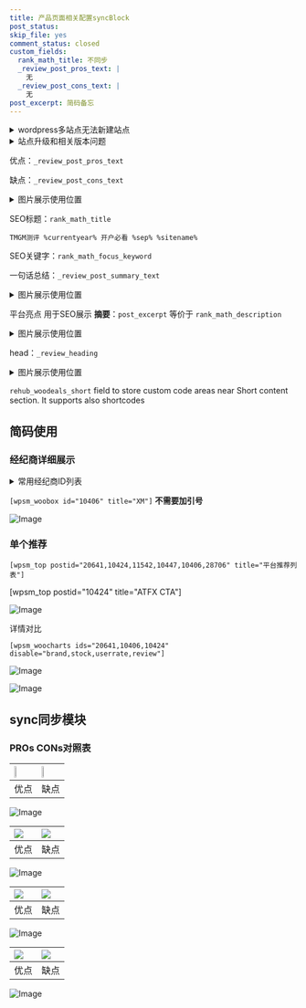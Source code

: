 ```yaml
---
title: 产品页面相关配置syncBlock
post_status: 
skip_file: yes
comment_status: closed
custom_fields:
  rank_math_title: 不同步
  _review_post_pros_text: |
    无
  _review_post_cons_text: |
    无
post_excerpt: 简码备忘
---
```

<details><summary>wordpress多站点无法新建站点</summary>

<li>和报错需要清理cookies一样的原因</li>
<li>wp-config.php里面<code>define( 'SUBDOMAIN_INSTALL', false );//子域名安装</code></li>
<li>新建子站点是用<code>define( 'SUBDOMAIN_INSTALL', true);//子域名安装</code> 完成以后，改成<code>false</code></li>
</details>

<details><summary>站点升级和相关版本问题</summary>

<p>wordpress：5.9.9
woocommerce：7.5.1
出现问题的地方：主题选项里面>><strong>Product layout >>compact style</strong></p>
<p>如何出现没有用过的字段 导致无法保存。先导出配置 然后进行修改，后面再次恢复即可。</p>
<p>出现部分字段无法显示时，需要返回默认布局后，对产品进行保存就好了。</p>
<p></p>
</details>

优点：`_review_post_pros_text`

缺点：`_review_post_cons_text`

<details><summary>图片展示使用位置</summary>

<img src="https://prod-files-secure.s3.us-west-2.amazonaws.com/39ed1227-6d7d-4570-be36-9ccd4a2c4241/f51d3d83-55d4-4bdf-9604-f37ec77ab556/Untitled.png?X-Amz-Algorithm=AWS4-HMAC-SHA256&X-Amz-Content-Sha256=UNSIGNED-PAYLOAD&X-Amz-Credential=ASIAZI2LB466TQ2WJOBA%2F20250622%2Fus-west-2%2Fs3%2Faws4_request&X-Amz-Date=20250622T165516Z&X-Amz-Expires=3600&X-Amz-Security-Token=IQoJb3JpZ2luX2VjEAcaCXVzLXdlc3QtMiJHMEUCICkA4FwnMBBCwV0XE4ZLFIQPsP03rX1jEd6Jklk%2B1FyAAiEAvI17uR%2F0hSDkitf9iBAAzIYzNoGR53HMPG3n8XDil3oqiAQI8P%2F%2F%2F%2F%2F%2F%2F%2F%2F%2FARAAGgw2Mzc0MjMxODM4MDUiDIXzqFrmIXMyyXjaXyrcA226%2FeMXLttcK8uucXVkDzlD5GnBycS4epzuvfxaF16aETI4dU%2Fy5Gy2OX32A%2FwJT4OhbPKffA601Ze5JuOrD7bREBXII9XPKYSJMPkWdQLPnXa4CEO1mJY9bbwxnJnSBL8HBcps4%2BykxDfIJeBNZyCPiNPWzH5brZKXhjZShYNiHAacJKJd5LCGePCiZgjk563im686ehiQU8vVw6CwvVMJVjsxP9e5hLMhs2RuE4Xy0gURP%2BFdjUB6TiDYjmW9MUUF%2BqUZKmL%2FIpXNCX17I3ufILzvk7bJoNhu6OPjQSnqPm1%2FvUvsthuHhqqHPUCJyx2G78xyUcIAgBpzFDhkyHDUPIlx%2FseeiPYiQQ0VXsRCsvRYxO3DCZqhvsL00ksbZOzjpnIRah70xLQkfkpotXNU%2FYoDgnVMgZ1q%2FVVYxkSCQ2nKKT6KN%2BD3id%2FCsNuXhJOnISidctYWIE9eHw5pD9MifpjO0cCsXVSFFVwYVfbGGzFaDHNUrZMzbg0RkKsoiJW2t6dZtUZDkV01SXALyQj0ZeIeEt0xQnmWwKT4N5XW2bO%2Bz5nhBgvGT1bw201tAsNdTp6G3wb9O3R7A2T5o%2BRBKs8edU2h5sRmfizxn4kI8lL6FAAwalql1RyDMKW34MIGOqUBi0cZctdyYg7qpmdX9qQJ8sro%2FI9koZ1cxSUI1SWk3ONe8m2gAutFoDqN%2FOQc16T0VEHQMDALKv3OO0zP9li7PIxBTAobNLLrnGU3pzw7Ykv0hw1ep%2FwvRHSzHhYuJ8nnQvDjneeChM%2F631Wxf3oFfCNBEFFzIaiHIy1fWOWvs%2BATcP8x5X68RDK05k%2FyiXeOFcqbs0rOYo2jEBzJ4%2BSJ5wznUD74&X-Amz-Signature=667295d5eeca1b5f4223c85232fc05d7aab1efd18b7cdb22a5066876e99addf1&X-Amz-SignedHeaders=host&x-amz-checksum-mode=ENABLED&x-id=GetObject" alt="Image">
</details>

SEO标题：`rank_math_title`

`TMGM测评 %currentyear% 开户必看 %sep% %sitename%`

SEO关键字：`rank_math_focus_keyword`

一句话总结：`_review_post_summary_text`

<details><summary>图片展示使用位置</summary>

<img src="https://prod-files-secure.s3.us-west-2.amazonaws.com/39ed1227-6d7d-4570-be36-9ccd4a2c4241/4b96a922-296c-4f4e-8630-d1c870cbce01/Untitled.png?X-Amz-Algorithm=AWS4-HMAC-SHA256&X-Amz-Content-Sha256=UNSIGNED-PAYLOAD&X-Amz-Credential=ASIAZI2LB4662DC7TPT2%2F20250622%2Fus-west-2%2Fs3%2Faws4_request&X-Amz-Date=20250622T165517Z&X-Amz-Expires=3600&X-Amz-Security-Token=IQoJb3JpZ2luX2VjEAYaCXVzLXdlc3QtMiJHMEUCIDcAUFNI5a8EbDvEmYK53n9t2S%2F7qG4YumScqzQ%2Bz6j4AiEAg2xFb2AMv5JpAh8smJh89Exuq8eBwxYQmteQPd6dFv4qiAQI7%2F%2F%2F%2F%2F%2F%2F%2F%2F%2F%2FARAAGgw2Mzc0MjMxODM4MDUiDJZEpA7xVUthtfug5ircA8pv08qX%2BacMKP60h6XsLoj8pn0W86pmxsuy50lzEUjAoUqplyB4FASZ1GAVp1XGmbt3Cz949o0btgevmLibEEXMvjqJpTUTBIkHY008R39gbupxDqphqhKm8AguckVgo%2FiIXwC31n%2Fp1qqFF%2BbU%2BSvi1sLyVzOwS8ko4%2F9jnQctaF9I40CtbqgLCPmKfiprfB3dPTEdjOu4JDEoquVhl90AA0QbWLqtyAoTVxm6ew6ebjJN1qHQ9cz1UhG3AIT3DNUAEv5yeIyQPUX5HKaq9F8WVVP%2Bzw%2FfofcfSniP%2FxcLZwbW5ui0fhO0Cu4WYZs8Eei%2F%2BAJHtNm2AyaHXZ8BkPNnTetBwPLjjc5xiKngB1Qv20OYa%2FlOrJE09MUNbOw6V94B2bdyblv%2FIo6bi36T0Ubu%2FC5m4IAsa7dObL3YhVIo4YCbP4t9GVxJhIOJGHthYBY2dgE4MteduCMEsdysuD0B%2BnqExw2u4Gp2uPAoOJ7v6AclC0gxpQM1ZaGLLqzKyj6mBIFGTzBTxik%2FsbEFzkTmHt3IzX7aC9fblZ1TpJUMhqraGV2t3%2BK0eKH%2BDV6RVnaHdpoLs%2FZDXQohXSwxSaWykcEODb3pOWatJg2gwWGoTLBt4MX%2BnL5a7kH6MOKL4MIGOqUBGaygkqeOVGdDflHCrv2o5SkbJuvLjR0kgEMTmuiqjuH5UyQ8AOJ4dZlufquC0yXN6Ke6bPyU9wMF14o3tiodEoPvNsNPrKiGytKnd48F3xftl31ETYXE94O%2FbPj3OWi9p%2FRFJluFMSCa5Z%2Brv4UrNKRWYiXwEfnXwmv%2FPGPDPoSp0UzjHX6oIfuX9rczdDA3HeJy%2F1Rdz%2Bj1dGvCfcMMuIFJ4pVL&X-Amz-Signature=f0016654f8e042d3163c79127708b1fd4f6612ebcd9471a31a50107504f1244d&X-Amz-SignedHeaders=host&x-amz-checksum-mode=ENABLED&x-id=GetObject" alt="Image">
</details>

平台亮点 用于SEO展示 **摘要**：`post_excerpt`  等价于 `rank_math_description`

<details><summary>图片展示使用位置</summary>

<img src="https://prod-files-secure.s3.us-west-2.amazonaws.com/39ed1227-6d7d-4570-be36-9ccd4a2c4241/1ee11f63-b60a-4dfe-a7a7-d58ff23b5d88/Untitled.png?X-Amz-Algorithm=AWS4-HMAC-SHA256&X-Amz-Content-Sha256=UNSIGNED-PAYLOAD&X-Amz-Credential=ASIAZI2LB4664A4T6JFL%2F20250622%2Fus-west-2%2Fs3%2Faws4_request&X-Amz-Date=20250622T165517Z&X-Amz-Expires=3600&X-Amz-Security-Token=IQoJb3JpZ2luX2VjEAgaCXVzLXdlc3QtMiJIMEYCIQCLCrPyERB8Y3Om7TminkE%2F7%2FgYyIEMzvAhd7BXIYKntwIhAJBHa8QcKqM0B9rT231XFdWhPcTNAreqD5NVsoXUFQ5KKogECPH%2F%2F%2F%2F%2F%2F%2F%2F%2F%2FwEQABoMNjM3NDIzMTgzODA1Igx1%2FJQz7uZ5kKxbmCoq3AMy3cuOoodZSgzaKpQosyPseejg30rYMqsIZGtrqMqJJsfe0apSIozYTIukC2F0eDeTBJKWgPQJ5tbkDHHkve%2F0Pj%2Fi37PL4OmPgS0I66DipL371nE%2BZA1%2BXKLt8XIDTDN05aSPdBpdHjfhSIUHu8BJPbmsKdtiXf6TCg%2BerT0Ck%2F2nhbEbcdugGN81aXAu5gehIgTiGS%2FmFdpUEI5UDhe%2FqUwgaBMvVktUPab8YPE4sMok0h4jtoabkCdNrNi8POxdvPauY3SwjlQ%2By63Gb%2Bo9VVwbLKfooQFM6z7JaL9Xl8xHArOCKqehlexAFny9A%2FmNeahXKjHwlIjDIMWTNAQ264ovsznMo%2F5TkObZip9VL3RAT9vYdaALxsD8hJw0Yro85jJgZqR7nFFTnGDCyOQCor0%2FQNLJbRbGFT3nhGuQGUdL25ZUBNvi8NXMtkTSskoJDhMh6LXVXWLe3AuWfvFA1R55Rc8gbrsCHxJka5%2FyGrWfwZqNXzIKhPyGFto7dPEkFlFrIPVnXXv5GMKJitkS8x9PwmUu5Rei%2FSgNv2T%2FbTmbWGWVVUDzE6DEu2SsPxGzWIk5e23ZMnqxvqHT4NWftVNqIV9s%2FHS2qH1QCHKO6atHX2Nwpou4yRLdmzDpy%2BDCBjqkARK54eYkU8d0dDUtX8Cf0NOXEhPxWmU8YY3vb2zexvJCKLoXi8CODFPJ6RmM5k9izoLV1fOOWy2aZUk%2Fctx8lhpBn5vNZrrpKPOFZ4jKEove9wdebIdJTd%2Bzlmeoy3gaapwqIes0mpmUtCcfHzkGl1Gm9L7jiFeSxDE5xfSXRvGBmSHIsm1Ug0nY87W78OVtyOxytpjuvrnyAecd2AzfEa9pp%2BT1&X-Amz-Signature=e7ca6c329e6cb708ed946760dc50fa313d53cdb971a05c020927815677e4dad4&X-Amz-SignedHeaders=host&x-amz-checksum-mode=ENABLED&x-id=GetObject" alt="Image">
<img src="https://prod-files-secure.s3.us-west-2.amazonaws.com/39ed1227-6d7d-4570-be36-9ccd4a2c4241/ad4118b5-78d8-4fbe-801e-3b29b5d99c01/Untitled.png?X-Amz-Algorithm=AWS4-HMAC-SHA256&X-Amz-Content-Sha256=UNSIGNED-PAYLOAD&X-Amz-Credential=ASIAZI2LB4664A4T6JFL%2F20250622%2Fus-west-2%2Fs3%2Faws4_request&X-Amz-Date=20250622T165517Z&X-Amz-Expires=3600&X-Amz-Security-Token=IQoJb3JpZ2luX2VjEAgaCXVzLXdlc3QtMiJIMEYCIQCLCrPyERB8Y3Om7TminkE%2F7%2FgYyIEMzvAhd7BXIYKntwIhAJBHa8QcKqM0B9rT231XFdWhPcTNAreqD5NVsoXUFQ5KKogECPH%2F%2F%2F%2F%2F%2F%2F%2F%2F%2FwEQABoMNjM3NDIzMTgzODA1Igx1%2FJQz7uZ5kKxbmCoq3AMy3cuOoodZSgzaKpQosyPseejg30rYMqsIZGtrqMqJJsfe0apSIozYTIukC2F0eDeTBJKWgPQJ5tbkDHHkve%2F0Pj%2Fi37PL4OmPgS0I66DipL371nE%2BZA1%2BXKLt8XIDTDN05aSPdBpdHjfhSIUHu8BJPbmsKdtiXf6TCg%2BerT0Ck%2F2nhbEbcdugGN81aXAu5gehIgTiGS%2FmFdpUEI5UDhe%2FqUwgaBMvVktUPab8YPE4sMok0h4jtoabkCdNrNi8POxdvPauY3SwjlQ%2By63Gb%2Bo9VVwbLKfooQFM6z7JaL9Xl8xHArOCKqehlexAFny9A%2FmNeahXKjHwlIjDIMWTNAQ264ovsznMo%2F5TkObZip9VL3RAT9vYdaALxsD8hJw0Yro85jJgZqR7nFFTnGDCyOQCor0%2FQNLJbRbGFT3nhGuQGUdL25ZUBNvi8NXMtkTSskoJDhMh6LXVXWLe3AuWfvFA1R55Rc8gbrsCHxJka5%2FyGrWfwZqNXzIKhPyGFto7dPEkFlFrIPVnXXv5GMKJitkS8x9PwmUu5Rei%2FSgNv2T%2FbTmbWGWVVUDzE6DEu2SsPxGzWIk5e23ZMnqxvqHT4NWftVNqIV9s%2FHS2qH1QCHKO6atHX2Nwpou4yRLdmzDpy%2BDCBjqkARK54eYkU8d0dDUtX8Cf0NOXEhPxWmU8YY3vb2zexvJCKLoXi8CODFPJ6RmM5k9izoLV1fOOWy2aZUk%2Fctx8lhpBn5vNZrrpKPOFZ4jKEove9wdebIdJTd%2Bzlmeoy3gaapwqIes0mpmUtCcfHzkGl1Gm9L7jiFeSxDE5xfSXRvGBmSHIsm1Ug0nY87W78OVtyOxytpjuvrnyAecd2AzfEa9pp%2BT1&X-Amz-Signature=f06f281327834fb034040bac855980835f5d321dd870764bbda9e49464851190&X-Amz-SignedHeaders=host&x-amz-checksum-mode=ENABLED&x-id=GetObject" alt="Image">
<img src="https://prod-files-secure.s3.us-west-2.amazonaws.com/39ed1227-6d7d-4570-be36-9ccd4a2c4241/a38cf7c9-a79c-4b64-9e94-13589fe0758b/Untitled.png?X-Amz-Algorithm=AWS4-HMAC-SHA256&X-Amz-Content-Sha256=UNSIGNED-PAYLOAD&X-Amz-Credential=ASIAZI2LB4664A4T6JFL%2F20250622%2Fus-west-2%2Fs3%2Faws4_request&X-Amz-Date=20250622T165517Z&X-Amz-Expires=3600&X-Amz-Security-Token=IQoJb3JpZ2luX2VjEAgaCXVzLXdlc3QtMiJIMEYCIQCLCrPyERB8Y3Om7TminkE%2F7%2FgYyIEMzvAhd7BXIYKntwIhAJBHa8QcKqM0B9rT231XFdWhPcTNAreqD5NVsoXUFQ5KKogECPH%2F%2F%2F%2F%2F%2F%2F%2F%2F%2FwEQABoMNjM3NDIzMTgzODA1Igx1%2FJQz7uZ5kKxbmCoq3AMy3cuOoodZSgzaKpQosyPseejg30rYMqsIZGtrqMqJJsfe0apSIozYTIukC2F0eDeTBJKWgPQJ5tbkDHHkve%2F0Pj%2Fi37PL4OmPgS0I66DipL371nE%2BZA1%2BXKLt8XIDTDN05aSPdBpdHjfhSIUHu8BJPbmsKdtiXf6TCg%2BerT0Ck%2F2nhbEbcdugGN81aXAu5gehIgTiGS%2FmFdpUEI5UDhe%2FqUwgaBMvVktUPab8YPE4sMok0h4jtoabkCdNrNi8POxdvPauY3SwjlQ%2By63Gb%2Bo9VVwbLKfooQFM6z7JaL9Xl8xHArOCKqehlexAFny9A%2FmNeahXKjHwlIjDIMWTNAQ264ovsznMo%2F5TkObZip9VL3RAT9vYdaALxsD8hJw0Yro85jJgZqR7nFFTnGDCyOQCor0%2FQNLJbRbGFT3nhGuQGUdL25ZUBNvi8NXMtkTSskoJDhMh6LXVXWLe3AuWfvFA1R55Rc8gbrsCHxJka5%2FyGrWfwZqNXzIKhPyGFto7dPEkFlFrIPVnXXv5GMKJitkS8x9PwmUu5Rei%2FSgNv2T%2FbTmbWGWVVUDzE6DEu2SsPxGzWIk5e23ZMnqxvqHT4NWftVNqIV9s%2FHS2qH1QCHKO6atHX2Nwpou4yRLdmzDpy%2BDCBjqkARK54eYkU8d0dDUtX8Cf0NOXEhPxWmU8YY3vb2zexvJCKLoXi8CODFPJ6RmM5k9izoLV1fOOWy2aZUk%2Fctx8lhpBn5vNZrrpKPOFZ4jKEove9wdebIdJTd%2Bzlmeoy3gaapwqIes0mpmUtCcfHzkGl1Gm9L7jiFeSxDE5xfSXRvGBmSHIsm1Ug0nY87W78OVtyOxytpjuvrnyAecd2AzfEa9pp%2BT1&X-Amz-Signature=454718227104c6b6aaf46bf65b17fc26a2440f48b1e2debafdc2ae753c37b9d2&X-Amz-SignedHeaders=host&x-amz-checksum-mode=ENABLED&x-id=GetObject" alt="Image">
<img src="https://prod-files-secure.s3.us-west-2.amazonaws.com/39ed1227-6d7d-4570-be36-9ccd4a2c4241/7da6fc1e-d2ac-42ae-8c75-cb5749aa18f6/Untitled.png?X-Amz-Algorithm=AWS4-HMAC-SHA256&X-Amz-Content-Sha256=UNSIGNED-PAYLOAD&X-Amz-Credential=ASIAZI2LB4664A4T6JFL%2F20250622%2Fus-west-2%2Fs3%2Faws4_request&X-Amz-Date=20250622T165517Z&X-Amz-Expires=3600&X-Amz-Security-Token=IQoJb3JpZ2luX2VjEAgaCXVzLXdlc3QtMiJIMEYCIQCLCrPyERB8Y3Om7TminkE%2F7%2FgYyIEMzvAhd7BXIYKntwIhAJBHa8QcKqM0B9rT231XFdWhPcTNAreqD5NVsoXUFQ5KKogECPH%2F%2F%2F%2F%2F%2F%2F%2F%2F%2FwEQABoMNjM3NDIzMTgzODA1Igx1%2FJQz7uZ5kKxbmCoq3AMy3cuOoodZSgzaKpQosyPseejg30rYMqsIZGtrqMqJJsfe0apSIozYTIukC2F0eDeTBJKWgPQJ5tbkDHHkve%2F0Pj%2Fi37PL4OmPgS0I66DipL371nE%2BZA1%2BXKLt8XIDTDN05aSPdBpdHjfhSIUHu8BJPbmsKdtiXf6TCg%2BerT0Ck%2F2nhbEbcdugGN81aXAu5gehIgTiGS%2FmFdpUEI5UDhe%2FqUwgaBMvVktUPab8YPE4sMok0h4jtoabkCdNrNi8POxdvPauY3SwjlQ%2By63Gb%2Bo9VVwbLKfooQFM6z7JaL9Xl8xHArOCKqehlexAFny9A%2FmNeahXKjHwlIjDIMWTNAQ264ovsznMo%2F5TkObZip9VL3RAT9vYdaALxsD8hJw0Yro85jJgZqR7nFFTnGDCyOQCor0%2FQNLJbRbGFT3nhGuQGUdL25ZUBNvi8NXMtkTSskoJDhMh6LXVXWLe3AuWfvFA1R55Rc8gbrsCHxJka5%2FyGrWfwZqNXzIKhPyGFto7dPEkFlFrIPVnXXv5GMKJitkS8x9PwmUu5Rei%2FSgNv2T%2FbTmbWGWVVUDzE6DEu2SsPxGzWIk5e23ZMnqxvqHT4NWftVNqIV9s%2FHS2qH1QCHKO6atHX2Nwpou4yRLdmzDpy%2BDCBjqkARK54eYkU8d0dDUtX8Cf0NOXEhPxWmU8YY3vb2zexvJCKLoXi8CODFPJ6RmM5k9izoLV1fOOWy2aZUk%2Fctx8lhpBn5vNZrrpKPOFZ4jKEove9wdebIdJTd%2Bzlmeoy3gaapwqIes0mpmUtCcfHzkGl1Gm9L7jiFeSxDE5xfSXRvGBmSHIsm1Ug0nY87W78OVtyOxytpjuvrnyAecd2AzfEa9pp%2BT1&X-Amz-Signature=bef6f7bd361a11aa6c6f28e4dba1bbdfd9fe94913aafd1bebe4173a3f2a89452&X-Amz-SignedHeaders=host&x-amz-checksum-mode=ENABLED&x-id=GetObject" alt="Image">
<img src="https://prod-files-secure.s3.us-west-2.amazonaws.com/39ed1227-6d7d-4570-be36-9ccd4a2c4241/7e97f40a-eaee-47f5-b2f9-475f96808fa7/Untitled.png?X-Amz-Algorithm=AWS4-HMAC-SHA256&X-Amz-Content-Sha256=UNSIGNED-PAYLOAD&X-Amz-Credential=ASIAZI2LB4664A4T6JFL%2F20250622%2Fus-west-2%2Fs3%2Faws4_request&X-Amz-Date=20250622T165517Z&X-Amz-Expires=3600&X-Amz-Security-Token=IQoJb3JpZ2luX2VjEAgaCXVzLXdlc3QtMiJIMEYCIQCLCrPyERB8Y3Om7TminkE%2F7%2FgYyIEMzvAhd7BXIYKntwIhAJBHa8QcKqM0B9rT231XFdWhPcTNAreqD5NVsoXUFQ5KKogECPH%2F%2F%2F%2F%2F%2F%2F%2F%2F%2FwEQABoMNjM3NDIzMTgzODA1Igx1%2FJQz7uZ5kKxbmCoq3AMy3cuOoodZSgzaKpQosyPseejg30rYMqsIZGtrqMqJJsfe0apSIozYTIukC2F0eDeTBJKWgPQJ5tbkDHHkve%2F0Pj%2Fi37PL4OmPgS0I66DipL371nE%2BZA1%2BXKLt8XIDTDN05aSPdBpdHjfhSIUHu8BJPbmsKdtiXf6TCg%2BerT0Ck%2F2nhbEbcdugGN81aXAu5gehIgTiGS%2FmFdpUEI5UDhe%2FqUwgaBMvVktUPab8YPE4sMok0h4jtoabkCdNrNi8POxdvPauY3SwjlQ%2By63Gb%2Bo9VVwbLKfooQFM6z7JaL9Xl8xHArOCKqehlexAFny9A%2FmNeahXKjHwlIjDIMWTNAQ264ovsznMo%2F5TkObZip9VL3RAT9vYdaALxsD8hJw0Yro85jJgZqR7nFFTnGDCyOQCor0%2FQNLJbRbGFT3nhGuQGUdL25ZUBNvi8NXMtkTSskoJDhMh6LXVXWLe3AuWfvFA1R55Rc8gbrsCHxJka5%2FyGrWfwZqNXzIKhPyGFto7dPEkFlFrIPVnXXv5GMKJitkS8x9PwmUu5Rei%2FSgNv2T%2FbTmbWGWVVUDzE6DEu2SsPxGzWIk5e23ZMnqxvqHT4NWftVNqIV9s%2FHS2qH1QCHKO6atHX2Nwpou4yRLdmzDpy%2BDCBjqkARK54eYkU8d0dDUtX8Cf0NOXEhPxWmU8YY3vb2zexvJCKLoXi8CODFPJ6RmM5k9izoLV1fOOWy2aZUk%2Fctx8lhpBn5vNZrrpKPOFZ4jKEove9wdebIdJTd%2Bzlmeoy3gaapwqIes0mpmUtCcfHzkGl1Gm9L7jiFeSxDE5xfSXRvGBmSHIsm1Ug0nY87W78OVtyOxytpjuvrnyAecd2AzfEa9pp%2BT1&X-Amz-Signature=2c96f66eb6087af2528e7016e9a2888cbcd633c45523d24f1535f7b0a0a86c08&X-Amz-SignedHeaders=host&x-amz-checksum-mode=ENABLED&x-id=GetObject" alt="Image">
</details>

head：`_review_heading`

<details><summary>图片展示使用位置</summary>

<img src="https://prod-files-secure.s3.us-west-2.amazonaws.com/39ed1227-6d7d-4570-be36-9ccd4a2c4241/3a4650ad-9887-415c-889a-edd51fa54f27/Untitled.png?X-Amz-Algorithm=AWS4-HMAC-SHA256&X-Amz-Content-Sha256=UNSIGNED-PAYLOAD&X-Amz-Credential=ASIAZI2LB466QQAQLHBR%2F20250622%2Fus-west-2%2Fs3%2Faws4_request&X-Amz-Date=20250622T165517Z&X-Amz-Expires=3600&X-Amz-Security-Token=IQoJb3JpZ2luX2VjEAUaCXVzLXdlc3QtMiJIMEYCIQCIqUYMiSzlADRGrnuv0MReH52OlSPh6JnzG3jhZf9pLQIhAL3NNLLdg3jpUQQHJC5V9wlYS%2Bt8AtD%2BVnai6M6%2BAYOJKogECO7%2F%2F%2F%2F%2F%2F%2F%2F%2F%2FwEQABoMNjM3NDIzMTgzODA1Igz5u%2BBNdZvS20rySg0q3APOIxS2Zez%2BrmUmt%2Bpi%2FUYKUZAdTxCbmogl8Scd7gQp2AgH%2FQ2Bqqf59jCPo4BrVhPjH8OK1MY7yjNfLyRvLGPnoy1DmLwNbTVMK3D3zpFAXSkgzH5YDj5%2BulEdtq4Adwu5iXKyun0qW7QFtJCXGP8jswJlDHRkHAureRQd8IJfk7Ek7me%2FLSPzuRG%2BOc4pobwPYrQ7c8MVNZi22dXxB0fJGtyyXxcfFEkfaGAkOOC6PbbXM68Zb6ftNVVCcAiEO1cley39tA6d0eOPI8D7zm%2FC10xAyPFuDGUcc%2BQXUBXleho%2FaL0MjSZvENSevBD2iwPxnXOx%2BgMFnecfzw8guAtGc04dJ%2F6B%2BBgsMz2UpoRA33sbFpDFXulAgqx8JK6jQTQCAFVMBdJLAguNF2IrM%2B8DtCeE7jbWOp4hM2eEPQSainMSvIpbZ6MLwbBXAiLiie%2BGXaqcjcTksOpl45VHP%2BETjSwleBvKInaFi%2B9dc%2Fp9AjffqaK%2BeIz9HlQyO1X2ZMGThePEYbVRCCAwVXJIHWwIGxvZcOwO7tR5uGai0ffs8IEmzNQS8fHLMBKufVVbMyt%2FtLwt5ogs3j76XI9VuoGA1p90Zodzhshcl4oNPZEkUjAKFXxtCwsM4XEVbTCe9t%2FCBjqkAfQAY6GlC3Q2cwpvS2AFKEggu7K2k8KLxWEjUkiqtcI7xgRUD6ft3fF%2BaWxzFWCKW9Fs6y9vJFbcV2ZQ%2BEh4rt1%2B0wobbwCSugihhQJ4JT0I0WWGmyzjt9YcWFAhzBm81Vf3sQh0%2BaukRi%2B2xjwrGW%2FAMgUMVyHWZxXkicRm%2FuIhNFuHbEMCRqMq2YmdBWQWXxizFfQ7Ow%2FIE86hVVTNfsY15lbe&X-Amz-Signature=87522695ebc9f1950a35b4dc8c9bcf3ebdc0c056c530d3f96a91d87df8a85b28&X-Amz-SignedHeaders=host&x-amz-checksum-mode=ENABLED&x-id=GetObject" alt="Image">
</details>

`rehub_woodeals_short`	field to store custom code areas near Short content section. It supports also shortcodes



## 简码使用

### 经纪商详细展示

<details><summary>常用经纪商ID列表</summary>

<pre><code class="php">嘉盛 ===> 20641  [wpsm_woobox id="20641" title="嘉盛"]
易信easymarkets ===> 11542  [wpsm_woobox id="11542" title="易信easymarkets"]
ATFX外汇 ===> 10424  [wpsm_woobox id="10424" title="ATFX"]
XM ===> 10406  [wpsm_woobox id="10406" title="XM"]
TMGM ===> 29622  [wpsm_woobox id="29622" title="TMGM"]
HYCM ===> 10447  [wpsm_woobox id="10447" title="HYCM"]
fpmarkets澳福外汇 ===> 20639  [wpsm_woobox id="20639" title="fpmarkets澳福外汇"]</code></pre>
</details>

`[wpsm_woobox id="10406" title="XM"]` **不需要加引号**

![Image](https://prod-files-secure.s3.us-west-2.amazonaws.com/39ed1227-6d7d-4570-be36-9ccd4a2c4241/4f898f9d-0fa7-4e43-acd3-ac6bc7be575a/Untitled.png?X-Amz-Algorithm=AWS4-HMAC-SHA256&X-Amz-Content-Sha256=UNSIGNED-PAYLOAD&X-Amz-Credential=ASIAZI2LB466TMFXZ3WF%2F20250622%2Fus-west-2%2Fs3%2Faws4_request&X-Amz-Date=20250622T165516Z&X-Amz-Expires=3600&X-Amz-Security-Token=IQoJb3JpZ2luX2VjEAgaCXVzLXdlc3QtMiJGMEQCIBCngqFa1anG%2F%2BKIcWFmPeHIJInIxSdT06XOpRhysHx4AiAdNtaLU7v33CpPZLKEpkDeYAzrnMlHU0AK9mAd28bibyqIBAjx%2F%2F%2F%2F%2F%2F%2F%2F%2F%2F8BEAAaDDYzNzQyMzE4MzgwNSIM0hCO9Yp4IQVy9rsdKtwDywCF3YlEzlwgizhXQwa0wYrLsy%2BPjUeCSW%2BIY6AN1tVuiRqr3S%2FGj3CnEOfrqG43asXbBE%2BfMfmIO2Vuux0n7Qh7UoHHvAhZ4fUVWB5JH%2FlUC5MCaXG%2F5coxa2KiMS1D3VI4ADS40SToHUsZImWx6kJLxOUxd279U2KnYVKXtzMSa6Zpvoqfox3KJl3DS2zyA%2Fl7EznqPJ9vXQWg%2FwXN2AQ1OkSMBacuRAuDca1%2BB6eq4q03kNv8m0ILpBkBGqGLeGDngh09rxmhh%2BzbsxnjMy1DnjGKaZh6wHQhtDp8RGVCuKD4F227D8N0nx64QXm7DrbDA5%2BMwHHnIkdosOQdzY%2FjJxvKob9nGZDXPM2%2BTUbxsCCaCjiCZ4yb4P5ddMP%2B2LXnDhSrT21Hc6wrAeM%2F7GustzgGQSdL00MsV9HCBX2T0xkiCuyZpWeWKI4ccQ4Dn%2F6VTj1dOBZQji%2BI7%2Fuvh9yIsh937wb%2FZuauTgX9beJuXaPFMBEryveHvZyRBQCqw599HIaelH%2FWjSTMsYq8mY5JfujiHu5OmaKA5Y7a9P71rU6SO5oBTjEg6MimQCSrONTWCauUYBs5lPT%2BooHPJM%2BCTAmM1FJyTRFFKPq5L0ZgIrC%2FwN25BIG7zCcw1sHgwgY6pgENz7QfmpDEBYI0wv0PfcM0HIMxfpNKgYVZFGoHA2tRqr%2FSjRdwtrmPyDqU0TmDF0mysE3KJxvzu%2FVGlfa%2Fxr7e3lYtToRMkpG47DfcSVrXHsqLlAnlnlnCjp6R9MK%2FAUQf6JNuYILP2BL6eZ%2F1MQVWyBdUtLuxDX2x2LG606OWZcNi11F1ocspRpoANFg6YlGkGvF1BF2P%2BhmqB17p89mvO6nyrTkC&X-Amz-Signature=a3d57e89b052a62ff78fbe91d2683cdbedd566319530e7cde4448e6119b710ff&X-Amz-SignedHeaders=host&x-amz-checksum-mode=ENABLED&x-id=GetObject)

### 单个推荐
`[wpsm_top postid="20641,10424,11542,10447,10406,28706" title="平台推荐列表"]`

[wpsm_top postid="10424" title="ATFX CTA"]

![Image](https://prod-files-secure.s3.us-west-2.amazonaws.com/39ed1227-6d7d-4570-be36-9ccd4a2c4241/5ac620dc-51a8-48b6-b55d-91f47299193c/Untitled.png?X-Amz-Algorithm=AWS4-HMAC-SHA256&X-Amz-Content-Sha256=UNSIGNED-PAYLOAD&X-Amz-Credential=ASIAZI2LB466TMFXZ3WF%2F20250622%2Fus-west-2%2Fs3%2Faws4_request&X-Amz-Date=20250622T165516Z&X-Amz-Expires=3600&X-Amz-Security-Token=IQoJb3JpZ2luX2VjEAgaCXVzLXdlc3QtMiJGMEQCIBCngqFa1anG%2F%2BKIcWFmPeHIJInIxSdT06XOpRhysHx4AiAdNtaLU7v33CpPZLKEpkDeYAzrnMlHU0AK9mAd28bibyqIBAjx%2F%2F%2F%2F%2F%2F%2F%2F%2F%2F8BEAAaDDYzNzQyMzE4MzgwNSIM0hCO9Yp4IQVy9rsdKtwDywCF3YlEzlwgizhXQwa0wYrLsy%2BPjUeCSW%2BIY6AN1tVuiRqr3S%2FGj3CnEOfrqG43asXbBE%2BfMfmIO2Vuux0n7Qh7UoHHvAhZ4fUVWB5JH%2FlUC5MCaXG%2F5coxa2KiMS1D3VI4ADS40SToHUsZImWx6kJLxOUxd279U2KnYVKXtzMSa6Zpvoqfox3KJl3DS2zyA%2Fl7EznqPJ9vXQWg%2FwXN2AQ1OkSMBacuRAuDca1%2BB6eq4q03kNv8m0ILpBkBGqGLeGDngh09rxmhh%2BzbsxnjMy1DnjGKaZh6wHQhtDp8RGVCuKD4F227D8N0nx64QXm7DrbDA5%2BMwHHnIkdosOQdzY%2FjJxvKob9nGZDXPM2%2BTUbxsCCaCjiCZ4yb4P5ddMP%2B2LXnDhSrT21Hc6wrAeM%2F7GustzgGQSdL00MsV9HCBX2T0xkiCuyZpWeWKI4ccQ4Dn%2F6VTj1dOBZQji%2BI7%2Fuvh9yIsh937wb%2FZuauTgX9beJuXaPFMBEryveHvZyRBQCqw599HIaelH%2FWjSTMsYq8mY5JfujiHu5OmaKA5Y7a9P71rU6SO5oBTjEg6MimQCSrONTWCauUYBs5lPT%2BooHPJM%2BCTAmM1FJyTRFFKPq5L0ZgIrC%2FwN25BIG7zCcw1sHgwgY6pgENz7QfmpDEBYI0wv0PfcM0HIMxfpNKgYVZFGoHA2tRqr%2FSjRdwtrmPyDqU0TmDF0mysE3KJxvzu%2FVGlfa%2Fxr7e3lYtToRMkpG47DfcSVrXHsqLlAnlnlnCjp6R9MK%2FAUQf6JNuYILP2BL6eZ%2F1MQVWyBdUtLuxDX2x2LG606OWZcNi11F1ocspRpoANFg6YlGkGvF1BF2P%2BhmqB17p89mvO6nyrTkC&X-Amz-Signature=6d943122ee45141c19191a0927d54beed85a9ce993517b38114a71c3439b3302&X-Amz-SignedHeaders=host&x-amz-checksum-mode=ENABLED&x-id=GetObject)

详情对比

`[wpsm_woocharts ids="20641,10406,10424" disable="brand,stock,userrate,review"]`

![Image](https://prod-files-secure.s3.us-west-2.amazonaws.com/39ed1227-6d7d-4570-be36-9ccd4a2c4241/bf3ba45f-b9f3-4295-8aef-b4a495fd25f4/Untitled.png?X-Amz-Algorithm=AWS4-HMAC-SHA256&X-Amz-Content-Sha256=UNSIGNED-PAYLOAD&X-Amz-Credential=ASIAZI2LB466TMFXZ3WF%2F20250622%2Fus-west-2%2Fs3%2Faws4_request&X-Amz-Date=20250622T165516Z&X-Amz-Expires=3600&X-Amz-Security-Token=IQoJb3JpZ2luX2VjEAgaCXVzLXdlc3QtMiJGMEQCIBCngqFa1anG%2F%2BKIcWFmPeHIJInIxSdT06XOpRhysHx4AiAdNtaLU7v33CpPZLKEpkDeYAzrnMlHU0AK9mAd28bibyqIBAjx%2F%2F%2F%2F%2F%2F%2F%2F%2F%2F8BEAAaDDYzNzQyMzE4MzgwNSIM0hCO9Yp4IQVy9rsdKtwDywCF3YlEzlwgizhXQwa0wYrLsy%2BPjUeCSW%2BIY6AN1tVuiRqr3S%2FGj3CnEOfrqG43asXbBE%2BfMfmIO2Vuux0n7Qh7UoHHvAhZ4fUVWB5JH%2FlUC5MCaXG%2F5coxa2KiMS1D3VI4ADS40SToHUsZImWx6kJLxOUxd279U2KnYVKXtzMSa6Zpvoqfox3KJl3DS2zyA%2Fl7EznqPJ9vXQWg%2FwXN2AQ1OkSMBacuRAuDca1%2BB6eq4q03kNv8m0ILpBkBGqGLeGDngh09rxmhh%2BzbsxnjMy1DnjGKaZh6wHQhtDp8RGVCuKD4F227D8N0nx64QXm7DrbDA5%2BMwHHnIkdosOQdzY%2FjJxvKob9nGZDXPM2%2BTUbxsCCaCjiCZ4yb4P5ddMP%2B2LXnDhSrT21Hc6wrAeM%2F7GustzgGQSdL00MsV9HCBX2T0xkiCuyZpWeWKI4ccQ4Dn%2F6VTj1dOBZQji%2BI7%2Fuvh9yIsh937wb%2FZuauTgX9beJuXaPFMBEryveHvZyRBQCqw599HIaelH%2FWjSTMsYq8mY5JfujiHu5OmaKA5Y7a9P71rU6SO5oBTjEg6MimQCSrONTWCauUYBs5lPT%2BooHPJM%2BCTAmM1FJyTRFFKPq5L0ZgIrC%2FwN25BIG7zCcw1sHgwgY6pgENz7QfmpDEBYI0wv0PfcM0HIMxfpNKgYVZFGoHA2tRqr%2FSjRdwtrmPyDqU0TmDF0mysE3KJxvzu%2FVGlfa%2Fxr7e3lYtToRMkpG47DfcSVrXHsqLlAnlnlnCjp6R9MK%2FAUQf6JNuYILP2BL6eZ%2F1MQVWyBdUtLuxDX2x2LG606OWZcNi11F1ocspRpoANFg6YlGkGvF1BF2P%2BhmqB17p89mvO6nyrTkC&X-Amz-Signature=c2862a4571ca98d514edfe24bd0d879722058195c5d52b414617e3c5a46042e7&X-Amz-SignedHeaders=host&x-amz-checksum-mode=ENABLED&x-id=GetObject)

![Image](https://prod-files-secure.s3.us-west-2.amazonaws.com/39ed1227-6d7d-4570-be36-9ccd4a2c4241/30bc56ef-f383-4b48-9768-2ebc9e436ec0/Untitled.png?X-Amz-Algorithm=AWS4-HMAC-SHA256&X-Amz-Content-Sha256=UNSIGNED-PAYLOAD&X-Amz-Credential=ASIAZI2LB466TMFXZ3WF%2F20250622%2Fus-west-2%2Fs3%2Faws4_request&X-Amz-Date=20250622T165516Z&X-Amz-Expires=3600&X-Amz-Security-Token=IQoJb3JpZ2luX2VjEAgaCXVzLXdlc3QtMiJGMEQCIBCngqFa1anG%2F%2BKIcWFmPeHIJInIxSdT06XOpRhysHx4AiAdNtaLU7v33CpPZLKEpkDeYAzrnMlHU0AK9mAd28bibyqIBAjx%2F%2F%2F%2F%2F%2F%2F%2F%2F%2F8BEAAaDDYzNzQyMzE4MzgwNSIM0hCO9Yp4IQVy9rsdKtwDywCF3YlEzlwgizhXQwa0wYrLsy%2BPjUeCSW%2BIY6AN1tVuiRqr3S%2FGj3CnEOfrqG43asXbBE%2BfMfmIO2Vuux0n7Qh7UoHHvAhZ4fUVWB5JH%2FlUC5MCaXG%2F5coxa2KiMS1D3VI4ADS40SToHUsZImWx6kJLxOUxd279U2KnYVKXtzMSa6Zpvoqfox3KJl3DS2zyA%2Fl7EznqPJ9vXQWg%2FwXN2AQ1OkSMBacuRAuDca1%2BB6eq4q03kNv8m0ILpBkBGqGLeGDngh09rxmhh%2BzbsxnjMy1DnjGKaZh6wHQhtDp8RGVCuKD4F227D8N0nx64QXm7DrbDA5%2BMwHHnIkdosOQdzY%2FjJxvKob9nGZDXPM2%2BTUbxsCCaCjiCZ4yb4P5ddMP%2B2LXnDhSrT21Hc6wrAeM%2F7GustzgGQSdL00MsV9HCBX2T0xkiCuyZpWeWKI4ccQ4Dn%2F6VTj1dOBZQji%2BI7%2Fuvh9yIsh937wb%2FZuauTgX9beJuXaPFMBEryveHvZyRBQCqw599HIaelH%2FWjSTMsYq8mY5JfujiHu5OmaKA5Y7a9P71rU6SO5oBTjEg6MimQCSrONTWCauUYBs5lPT%2BooHPJM%2BCTAmM1FJyTRFFKPq5L0ZgIrC%2FwN25BIG7zCcw1sHgwgY6pgENz7QfmpDEBYI0wv0PfcM0HIMxfpNKgYVZFGoHA2tRqr%2FSjRdwtrmPyDqU0TmDF0mysE3KJxvzu%2FVGlfa%2Fxr7e3lYtToRMkpG47DfcSVrXHsqLlAnlnlnCjp6R9MK%2FAUQf6JNuYILP2BL6eZ%2F1MQVWyBdUtLuxDX2x2LG606OWZcNi11F1ocspRpoANFg6YlGkGvF1BF2P%2BhmqB17p89mvO6nyrTkC&X-Amz-Signature=5fd7dbda8a7537f97603bc39e1ccbae99449fd044382ce745a4c588871286d25&X-Amz-SignedHeaders=host&x-amz-checksum-mode=ENABLED&x-id=GetObject)

## sync同步模块

### PROs CONs对照表

| <img src="https://cdn.ifttt.fun/gh/jarlin8/OSS@main/icons/customize/pros.svg" height="auto" width="37.3%"> | <img src="https://cdn.ifttt.fun/gh/jarlin8/OSS@main/icons/customize/cons.svg" height="auto" width="28.8%"> |
| :--- | :--- |
| 优点 | 缺点 |

![Image](https://prod-files-secure.s3.us-west-2.amazonaws.com/39ed1227-6d7d-4570-be36-9ccd4a2c4241/8742b755-dfb5-4004-9a5f-d6e561664bd8/Untitled.png?X-Amz-Algorithm=AWS4-HMAC-SHA256&X-Amz-Content-Sha256=UNSIGNED-PAYLOAD&X-Amz-Credential=ASIAZI2LB466TMFXZ3WF%2F20250622%2Fus-west-2%2Fs3%2Faws4_request&X-Amz-Date=20250622T165516Z&X-Amz-Expires=3600&X-Amz-Security-Token=IQoJb3JpZ2luX2VjEAgaCXVzLXdlc3QtMiJGMEQCIBCngqFa1anG%2F%2BKIcWFmPeHIJInIxSdT06XOpRhysHx4AiAdNtaLU7v33CpPZLKEpkDeYAzrnMlHU0AK9mAd28bibyqIBAjx%2F%2F%2F%2F%2F%2F%2F%2F%2F%2F8BEAAaDDYzNzQyMzE4MzgwNSIM0hCO9Yp4IQVy9rsdKtwDywCF3YlEzlwgizhXQwa0wYrLsy%2BPjUeCSW%2BIY6AN1tVuiRqr3S%2FGj3CnEOfrqG43asXbBE%2BfMfmIO2Vuux0n7Qh7UoHHvAhZ4fUVWB5JH%2FlUC5MCaXG%2F5coxa2KiMS1D3VI4ADS40SToHUsZImWx6kJLxOUxd279U2KnYVKXtzMSa6Zpvoqfox3KJl3DS2zyA%2Fl7EznqPJ9vXQWg%2FwXN2AQ1OkSMBacuRAuDca1%2BB6eq4q03kNv8m0ILpBkBGqGLeGDngh09rxmhh%2BzbsxnjMy1DnjGKaZh6wHQhtDp8RGVCuKD4F227D8N0nx64QXm7DrbDA5%2BMwHHnIkdosOQdzY%2FjJxvKob9nGZDXPM2%2BTUbxsCCaCjiCZ4yb4P5ddMP%2B2LXnDhSrT21Hc6wrAeM%2F7GustzgGQSdL00MsV9HCBX2T0xkiCuyZpWeWKI4ccQ4Dn%2F6VTj1dOBZQji%2BI7%2Fuvh9yIsh937wb%2FZuauTgX9beJuXaPFMBEryveHvZyRBQCqw599HIaelH%2FWjSTMsYq8mY5JfujiHu5OmaKA5Y7a9P71rU6SO5oBTjEg6MimQCSrONTWCauUYBs5lPT%2BooHPJM%2BCTAmM1FJyTRFFKPq5L0ZgIrC%2FwN25BIG7zCcw1sHgwgY6pgENz7QfmpDEBYI0wv0PfcM0HIMxfpNKgYVZFGoHA2tRqr%2FSjRdwtrmPyDqU0TmDF0mysE3KJxvzu%2FVGlfa%2Fxr7e3lYtToRMkpG47DfcSVrXHsqLlAnlnlnCjp6R9MK%2FAUQf6JNuYILP2BL6eZ%2F1MQVWyBdUtLuxDX2x2LG606OWZcNi11F1ocspRpoANFg6YlGkGvF1BF2P%2BhmqB17p89mvO6nyrTkC&X-Amz-Signature=8e0facd13ccc7dadf6f6a5a7d06b759f655fcd2a05ec88281acd01016c848410&X-Amz-SignedHeaders=host&x-amz-checksum-mode=ENABLED&x-id=GetObject)

| <img src="https://cdn.ifttt.fun/gh/jarlin8/OSS@main/icons/customize/pros1.svg" height="auto"> | <img src="https://cdn.ifttt.fun/gh/jarlin8/OSS@main/icons/customize/cons1.svg" height="auto"> |
| :--- | :--- |
| 优点 | 缺点 |

![Image](https://prod-files-secure.s3.us-west-2.amazonaws.com/39ed1227-6d7d-4570-be36-9ccd4a2c4241/806358f8-c9c4-4e17-bb35-c6c76a5397a5/Untitled.png?X-Amz-Algorithm=AWS4-HMAC-SHA256&X-Amz-Content-Sha256=UNSIGNED-PAYLOAD&X-Amz-Credential=ASIAZI2LB466TMFXZ3WF%2F20250622%2Fus-west-2%2Fs3%2Faws4_request&X-Amz-Date=20250622T165516Z&X-Amz-Expires=3600&X-Amz-Security-Token=IQoJb3JpZ2luX2VjEAgaCXVzLXdlc3QtMiJGMEQCIBCngqFa1anG%2F%2BKIcWFmPeHIJInIxSdT06XOpRhysHx4AiAdNtaLU7v33CpPZLKEpkDeYAzrnMlHU0AK9mAd28bibyqIBAjx%2F%2F%2F%2F%2F%2F%2F%2F%2F%2F8BEAAaDDYzNzQyMzE4MzgwNSIM0hCO9Yp4IQVy9rsdKtwDywCF3YlEzlwgizhXQwa0wYrLsy%2BPjUeCSW%2BIY6AN1tVuiRqr3S%2FGj3CnEOfrqG43asXbBE%2BfMfmIO2Vuux0n7Qh7UoHHvAhZ4fUVWB5JH%2FlUC5MCaXG%2F5coxa2KiMS1D3VI4ADS40SToHUsZImWx6kJLxOUxd279U2KnYVKXtzMSa6Zpvoqfox3KJl3DS2zyA%2Fl7EznqPJ9vXQWg%2FwXN2AQ1OkSMBacuRAuDca1%2BB6eq4q03kNv8m0ILpBkBGqGLeGDngh09rxmhh%2BzbsxnjMy1DnjGKaZh6wHQhtDp8RGVCuKD4F227D8N0nx64QXm7DrbDA5%2BMwHHnIkdosOQdzY%2FjJxvKob9nGZDXPM2%2BTUbxsCCaCjiCZ4yb4P5ddMP%2B2LXnDhSrT21Hc6wrAeM%2F7GustzgGQSdL00MsV9HCBX2T0xkiCuyZpWeWKI4ccQ4Dn%2F6VTj1dOBZQji%2BI7%2Fuvh9yIsh937wb%2FZuauTgX9beJuXaPFMBEryveHvZyRBQCqw599HIaelH%2FWjSTMsYq8mY5JfujiHu5OmaKA5Y7a9P71rU6SO5oBTjEg6MimQCSrONTWCauUYBs5lPT%2BooHPJM%2BCTAmM1FJyTRFFKPq5L0ZgIrC%2FwN25BIG7zCcw1sHgwgY6pgENz7QfmpDEBYI0wv0PfcM0HIMxfpNKgYVZFGoHA2tRqr%2FSjRdwtrmPyDqU0TmDF0mysE3KJxvzu%2FVGlfa%2Fxr7e3lYtToRMkpG47DfcSVrXHsqLlAnlnlnCjp6R9MK%2FAUQf6JNuYILP2BL6eZ%2F1MQVWyBdUtLuxDX2x2LG606OWZcNi11F1ocspRpoANFg6YlGkGvF1BF2P%2BhmqB17p89mvO6nyrTkC&X-Amz-Signature=c3ddc9f5c99be877ba8a095df87654b2b7be734c70564d49d19f0e37f6324603&X-Amz-SignedHeaders=host&x-amz-checksum-mode=ENABLED&x-id=GetObject)

| <img src="https://cdn.ifttt.fun/gh/jarlin8/OSS@main/icons/customize/pros2.svg" height="auto"> | <img src="https://cdn.ifttt.fun/gh/jarlin8/OSS@main/icons/customize/cons2.svg" height="auto"> |
| :--- | :--- |
| 优点 | 缺点 |

![Image](https://prod-files-secure.s3.us-west-2.amazonaws.com/39ed1227-6d7d-4570-be36-9ccd4a2c4241/a9245ec9-70dd-4005-b534-0d54315fc5f3/Untitled.png?X-Amz-Algorithm=AWS4-HMAC-SHA256&X-Amz-Content-Sha256=UNSIGNED-PAYLOAD&X-Amz-Credential=ASIAZI2LB466TMFXZ3WF%2F20250622%2Fus-west-2%2Fs3%2Faws4_request&X-Amz-Date=20250622T165516Z&X-Amz-Expires=3600&X-Amz-Security-Token=IQoJb3JpZ2luX2VjEAgaCXVzLXdlc3QtMiJGMEQCIBCngqFa1anG%2F%2BKIcWFmPeHIJInIxSdT06XOpRhysHx4AiAdNtaLU7v33CpPZLKEpkDeYAzrnMlHU0AK9mAd28bibyqIBAjx%2F%2F%2F%2F%2F%2F%2F%2F%2F%2F8BEAAaDDYzNzQyMzE4MzgwNSIM0hCO9Yp4IQVy9rsdKtwDywCF3YlEzlwgizhXQwa0wYrLsy%2BPjUeCSW%2BIY6AN1tVuiRqr3S%2FGj3CnEOfrqG43asXbBE%2BfMfmIO2Vuux0n7Qh7UoHHvAhZ4fUVWB5JH%2FlUC5MCaXG%2F5coxa2KiMS1D3VI4ADS40SToHUsZImWx6kJLxOUxd279U2KnYVKXtzMSa6Zpvoqfox3KJl3DS2zyA%2Fl7EznqPJ9vXQWg%2FwXN2AQ1OkSMBacuRAuDca1%2BB6eq4q03kNv8m0ILpBkBGqGLeGDngh09rxmhh%2BzbsxnjMy1DnjGKaZh6wHQhtDp8RGVCuKD4F227D8N0nx64QXm7DrbDA5%2BMwHHnIkdosOQdzY%2FjJxvKob9nGZDXPM2%2BTUbxsCCaCjiCZ4yb4P5ddMP%2B2LXnDhSrT21Hc6wrAeM%2F7GustzgGQSdL00MsV9HCBX2T0xkiCuyZpWeWKI4ccQ4Dn%2F6VTj1dOBZQji%2BI7%2Fuvh9yIsh937wb%2FZuauTgX9beJuXaPFMBEryveHvZyRBQCqw599HIaelH%2FWjSTMsYq8mY5JfujiHu5OmaKA5Y7a9P71rU6SO5oBTjEg6MimQCSrONTWCauUYBs5lPT%2BooHPJM%2BCTAmM1FJyTRFFKPq5L0ZgIrC%2FwN25BIG7zCcw1sHgwgY6pgENz7QfmpDEBYI0wv0PfcM0HIMxfpNKgYVZFGoHA2tRqr%2FSjRdwtrmPyDqU0TmDF0mysE3KJxvzu%2FVGlfa%2Fxr7e3lYtToRMkpG47DfcSVrXHsqLlAnlnlnCjp6R9MK%2FAUQf6JNuYILP2BL6eZ%2F1MQVWyBdUtLuxDX2x2LG606OWZcNi11F1ocspRpoANFg6YlGkGvF1BF2P%2BhmqB17p89mvO6nyrTkC&X-Amz-Signature=47fc119275f975e328361d78de76f89c9fe2fb2e0ad91c88dd8031dfef9440b5&X-Amz-SignedHeaders=host&x-amz-checksum-mode=ENABLED&x-id=GetObject)

| <img src="https://cdn.ifttt.fun/gh/jarlin8/OSS@main/icons/customize/pros3.svg" height="auto"> | <img src="https://cdn.ifttt.fun/gh/jarlin8/OSS@main/icons/customize/cons3.svg" height="auto"> |
| :--- | :--- |
| 优点 | 缺点 |

![Image](https://prod-files-secure.s3.us-west-2.amazonaws.com/39ed1227-6d7d-4570-be36-9ccd4a2c4241/e1e580a2-2e5c-4780-9ff4-19c318fc2284/Untitled.png?X-Amz-Algorithm=AWS4-HMAC-SHA256&X-Amz-Content-Sha256=UNSIGNED-PAYLOAD&X-Amz-Credential=ASIAZI2LB466TMFXZ3WF%2F20250622%2Fus-west-2%2Fs3%2Faws4_request&X-Amz-Date=20250622T165516Z&X-Amz-Expires=3600&X-Amz-Security-Token=IQoJb3JpZ2luX2VjEAgaCXVzLXdlc3QtMiJGMEQCIBCngqFa1anG%2F%2BKIcWFmPeHIJInIxSdT06XOpRhysHx4AiAdNtaLU7v33CpPZLKEpkDeYAzrnMlHU0AK9mAd28bibyqIBAjx%2F%2F%2F%2F%2F%2F%2F%2F%2F%2F8BEAAaDDYzNzQyMzE4MzgwNSIM0hCO9Yp4IQVy9rsdKtwDywCF3YlEzlwgizhXQwa0wYrLsy%2BPjUeCSW%2BIY6AN1tVuiRqr3S%2FGj3CnEOfrqG43asXbBE%2BfMfmIO2Vuux0n7Qh7UoHHvAhZ4fUVWB5JH%2FlUC5MCaXG%2F5coxa2KiMS1D3VI4ADS40SToHUsZImWx6kJLxOUxd279U2KnYVKXtzMSa6Zpvoqfox3KJl3DS2zyA%2Fl7EznqPJ9vXQWg%2FwXN2AQ1OkSMBacuRAuDca1%2BB6eq4q03kNv8m0ILpBkBGqGLeGDngh09rxmhh%2BzbsxnjMy1DnjGKaZh6wHQhtDp8RGVCuKD4F227D8N0nx64QXm7DrbDA5%2BMwHHnIkdosOQdzY%2FjJxvKob9nGZDXPM2%2BTUbxsCCaCjiCZ4yb4P5ddMP%2B2LXnDhSrT21Hc6wrAeM%2F7GustzgGQSdL00MsV9HCBX2T0xkiCuyZpWeWKI4ccQ4Dn%2F6VTj1dOBZQji%2BI7%2Fuvh9yIsh937wb%2FZuauTgX9beJuXaPFMBEryveHvZyRBQCqw599HIaelH%2FWjSTMsYq8mY5JfujiHu5OmaKA5Y7a9P71rU6SO5oBTjEg6MimQCSrONTWCauUYBs5lPT%2BooHPJM%2BCTAmM1FJyTRFFKPq5L0ZgIrC%2FwN25BIG7zCcw1sHgwgY6pgENz7QfmpDEBYI0wv0PfcM0HIMxfpNKgYVZFGoHA2tRqr%2FSjRdwtrmPyDqU0TmDF0mysE3KJxvzu%2FVGlfa%2Fxr7e3lYtToRMkpG47DfcSVrXHsqLlAnlnlnCjp6R9MK%2FAUQf6JNuYILP2BL6eZ%2F1MQVWyBdUtLuxDX2x2LG606OWZcNi11F1ocspRpoANFg6YlGkGvF1BF2P%2BhmqB17p89mvO6nyrTkC&X-Amz-Signature=381aeaf936892d6b8432cdd0eb28199465d473d20245601058759049c1b899d1&X-Amz-SignedHeaders=host&x-amz-checksum-mode=ENABLED&x-id=GetObject)